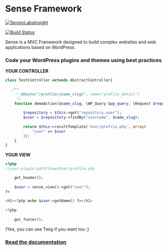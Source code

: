 Sense Framework
=====

[![SensioLabsInsight](https://insight.sensiolabs.com/projects/b19462fc-cfac-46b1-bab6-2dee114ef097/big.png)](https://insight.sensiolabs.com/projects/b19462fc-cfac-46b1-bab6-2dee114ef097)

[![Build Status](https://travis-ci.org/Simettric/Sense.svg?branch=master)](https://travis-ci.org/Simettric/Sense)

Sense is a MVC Framework designed to build complex websites and web applications based on WordPress.

### Code your WordPress plugins and themes using best practices
 

**YOUR CONTROLLER**

```php
class TestController extends AbstractController{
        
   /**
     * @Route("/profile/{name_slug}", name="profile_detail")
     */
    function demoAction($name_slug, \WP_Query $wp_query, \Request $request) {
             
        $repository = $this->get("repository.user");
        $user = $repository->findBy("username", $name_slug);
             
        return $this->resultTemplate('User/profile.php', array(
            "user" => $user
        ));
    }
}
```
    
**YOUR VIEW**

```php
<?php
//your-plugin-path/View/User/profile.php     

    get_header();
        
    $user = sense_view()->get("user");
?>
     
<h1><?php echo $user->getName() ?></h1>
     
<?php
    
    get_footer();
```

(Yes, you can use Twig if you want too ;)
    
### [Read the documentation](http://sense.readthedocs.io/en/latest/) 

